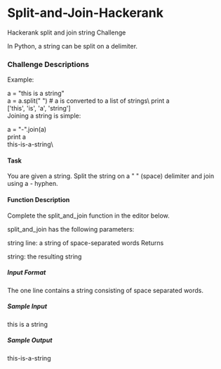 # Split-and-Join-Hackerank
Hackerank split and join string Challenge

In Python, a string can be split on a delimiter.

### Challenge Descriptions
Example:

 a = "this is a string"\
 a = a.split(" ") # a is converted to a list of strings\ 
 print a\
['this', 'is', 'a', 'string']\
Joining a string is simple:

 a = "-".join(a)\
 print a\
this-is-a-string\ 
#### Task
You are given a string. Split the string on a " " (space) delimiter and join using a - hyphen.

#### Function Description

Complete the split_and_join function in the editor below.

split_and_join has the following parameters:

string line: a string of space-separated words
Returns

string: the resulting string
##### Input Format
The one line contains a string consisting of space separated words.

##### Sample Input

this is a string   
##### Sample Output

this-is-a-string

